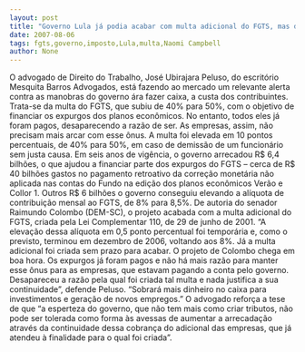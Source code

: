 ```yaml
---
layout: post
title: "Governo Lula já podia acabar com multa adicional do FGTS, mas derrama de impostos não permite"
date: 2007-08-06
tags: fgts,governo,imposto,Lula,multa,Naomi Campbell
author: None
---
```

O advogado de Direito do Trabalho, Jos&eacute; Ubirajara Peluso, do escrit&oacute;rio Mesquita Barros Advogados, est&aacute; fazendo ao mercado um relevante alerta contra as manobras do governo &aacute;ra fazer caixa, a custa dos contribuintes.
Trata-se da multa do FGTS, que subiu de 40% para 50%, com o objetivo de financiar os expurgos dos planos econ&ocirc;micos. No entanto, todos eles j&aacute; foram pagos, desaparecendo a raz&atilde;o de ser. As empresas, assim, n&atilde;o precisam mais arcar com esse &ocirc;nus.
A multa foi elevada em 10 pontos percentuais, de 40% para 50%, em caso de demiss&atilde;o de um funcion&aacute;rio sem justa causa. Em seis anos de vig&ecirc;ncia, o governo arrecadou R$ 6,4 bilh&otilde;es, o que ajudou a financiar parte dos expurgos do FGTS &ndash; cerca de R$ 40 bilh&otilde;es gastos no pagamento retroativo da corre&ccedil;&atilde;o monet&aacute;ria n&atilde;o aplicada nas contas do Fundo na edi&ccedil;&atilde;o dos planos econ&ocirc;micos Ver&atilde;o e Collor 1. Outros R$ 6 bilh&otilde;es o governo conseguiu elevando a al&iacute;quota de contribui&ccedil;&atilde;o mensal ao FGTS, de 8% para 8,5%.
De autoria do senador Raimundo Colombo (DEM-SC), o projeto acabada com a multa adicional do FGTS, criada pela Lei Complementar 110, de 29 de junho de 2001.
&ldquo;A eleva&ccedil;&atilde;o dessa al&iacute;quota em 0,5 ponto percentual foi tempor&aacute;ria e, como o previsto, terminou em dezembro de 2006, voltando aos 8%. J&aacute; a multa adicional foi criada sem prazo para acabar. O projeto de Colombo chega em boa hora. Os expurgos j&aacute; foram pagos e n&atilde;o h&aacute; mais raz&atilde;o para manter esse &ocirc;nus para as empresas, que estavam pagando a conta pelo governo. Desapareceu a raz&atilde;o pela qual foi criada tal multa e nada justifica a sua continuidade&rdquo;, defende Peluso. &ldquo;Sobrar&aacute; mais dinheiro no caixa para investimentos e gera&ccedil;&atilde;o de novos empregos.&rdquo;
O advogado refor&ccedil;a a tese de que &ldquo;a esperteza do governo, que n&atilde;o tem mais como criar tributos, n&atilde;o pode ser tolerada como forma &agrave;s avessas de aumentar a arrecada&ccedil;&atilde;o atrav&eacute;s da continuidade dessa cobran&ccedil;a do adicional das empresas, que j&aacute; atendeu &agrave; finalidade para o qual foi criada&rdquo;. 